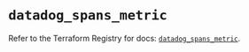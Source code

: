 # `datadog_spans_metric`

Refer to the Terraform Registry for docs: [`datadog_spans_metric`](https://registry.terraform.io/providers/datadog/datadog/3.48.0/docs/resources/spans_metric).
